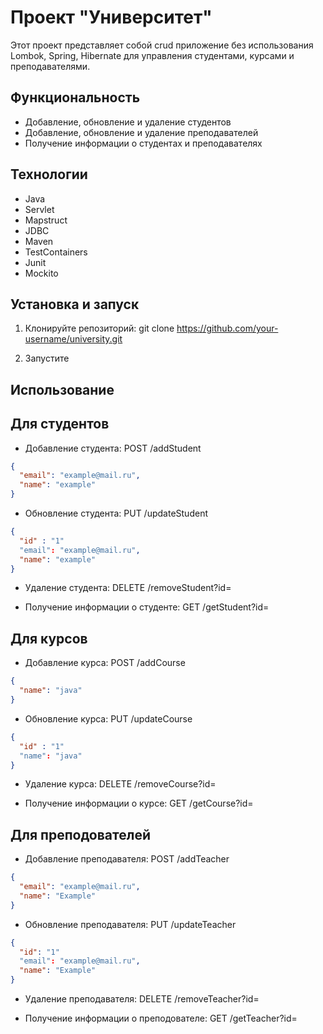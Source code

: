 # Проект "Университет"

Этот проект представляет собой crud приложение без использования Lombok, Spring, Hibernate для управления студентами, курсами и преподавателями.

## Функциональность

- Добавление, обновление и удаление студентов
- Добавление, обновление и удаление преподавателей
- Получение информации о студентах и преподавателях

## Технологии

- Java
- Servlet
- Mapstruct
- JDBC
- Maven
- TestContainers
- Junit
- Mockito

## Установка и запуск
1. Клонируйте репозиторий:
   git clone https://github.com/your-username/university.git

2. Запустите   

## Использование

## Для студентов

- Добавление студента:
POST /addStudent

```json
{
  "email": "example@mail.ru",
  "name": "example"
}
```

- Обновление студента:
PUT /updateStudent

```json
{
  "id" : "1"
  "email": "example@mail.ru",
  "name": "example"
}
```

- Удаление студента:
DELETE /removeStudent?id=

- Получение информации о студенте:
GET /getStudent?id= 

## Для курсов

- Добавление курса:
POST /addCourse

```json
{
  "name": "java"
}
```
  
- Обновление курса:
PUT /updateCourse

```json
{
  "id" : "1"
  "name": "java"
}
```

- Удаление курса:
DELETE /removeCourse?id=

- Получение информации о курсе:
GET /getCourse?id=

## Для преподователей

- Добавление преподавателя:
POST /addTeacher


```json
{
  "email": "example@mail.ru",
  "name": "Example"
}
```

- Обновление преподавателя:
PUT /updateTeacher


```json
{
  "id": "1"
  "email": "example@mail.ru",
  "name": "Example"
}
```

- Удаление преподавателя:
DELETE /removeTeacher?id=

- Получение информации о преподователе:
GET /getTeacher?id=


